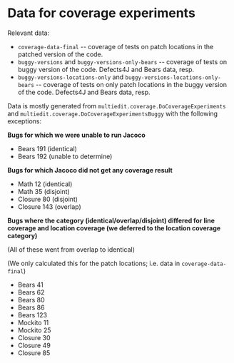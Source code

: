 # Data for coverage experiments

Relevant data:

* `coverage-data-final` 
-- coverage of tests on patch locations in the patched version of the code.
* `buggy-versions` and `buggy-versions-only-bears` 
-- coverage of tests on buggy version of the code. 
Defects4J and Bears data, resp.
* `buggy-versions-locations-only` and `buggy-versions-locations-only-bears` 
-- coverage of tests on only patch locations in the buggy version of the code. 
Defects4J and Bears data, resp.


Data is mostly generated from `multiedit.coverage.DoCoverageExperiments` 
and `multiedit.coverage.DoCoverageExperimentsBuggy` with the following exceptions:

**Bugs for which we were unable to run Jacoco**

* Bears 191 (identical)
* Bears 192 (unable to determine)

**Bugs for which Jacoco did not get any coverage result**

* Math 12 (identical)
* Math 35 (disjoint)
* Closure 80 (disjoint)
* Closure 143 (overlap)


**Bugs where the category (identical/overlap/disjoint) 
differed for line coverage and location coverage
(we deferred to the location coverage category)**

(All of these went from overlap to identical)

(We only calculated this for the patch locations; i.e. data in `coverage-data-final`)

* Bears 41 
* Bears 62 
* Bears 80
* Bears 86
* Bears 123
* Mockito 11
* Mockito 25
* Closure 30
* Closure 49
* Closure 85
